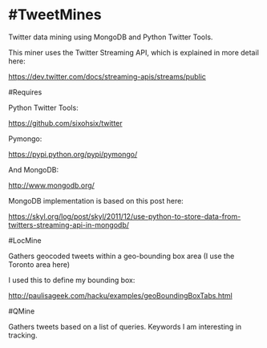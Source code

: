 #TweetMines
==========

Twitter data mining using MongoDB and Python Twitter Tools. 

This miner uses the Twitter Streaming API, which is explained in more detail here:

https://dev.twitter.com/docs/streaming-apis/streams/public

#Requires 

Python Twitter Tools:

https://github.com/sixohsix/twitter

Pymongo:

https://pypi.python.org/pypi/pymongo/

And MongoDB:

http://www.mongodb.org/

MongoDB implementation is based on this post here:

https://skyl.org/log/post/skyl/2011/12/use-python-to-store-data-from-twitters-streaming-api-in-mongodb/

#LocMine

Gathers geocoded tweets within a geo-bounding box area (I use the Toronto area here)

I used this to define my bounding box:

http://paulisageek.com/hacku/examples/geoBoundingBoxTabs.html

#QMine

Gathers tweets based on a list of queries. Keywords I am interesting in tracking.
